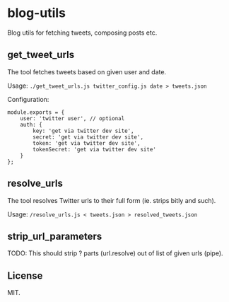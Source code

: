 # blog-utils

Blog utils for fetching tweets, composing posts etc.

## get_tweet_urls

The tool fetches tweets based on given user and date.

Usage: `./get_tweet_urls.js twitter_config.js date > tweets.json`

Configuration:

```
module.exports = {
    user: 'twitter user', // optional
    auth: {
        key: 'get via twitter dev site',
        secret: 'get via twitter dev site',
        token: 'get via twitter dev site',
        tokenSecret: 'get via twitter dev site'
    }
};
```

## resolve_urls

The tool resolves Twitter urls to their full form (ie. strips bitly and such).

Usage: `/resolve_urls.js < tweets.json > resolved_tweets.json`

## strip_url_parameters

TODO: This should strip ? parts (url.resolve) out of list of given urls (pipe).

## License

MIT.

